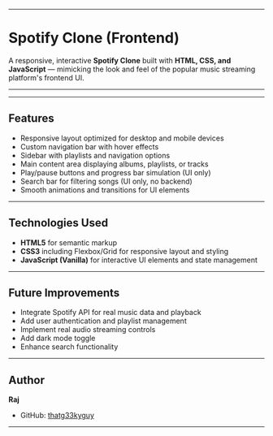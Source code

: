 

---

# Spotify Clone (Frontend)

A responsive, interactive **Spotify Clone** built with **HTML, CSS, and JavaScript** — mimicking the look and feel of the popular music streaming platform's frontend UI.

---


---

## Features

* Responsive layout optimized for desktop and mobile devices
* Custom navigation bar with hover effects
* Sidebar with playlists and navigation options
* Main content area displaying albums, playlists, or tracks
* Play/pause buttons and progress bar simulation (UI only)
* Search bar for filtering songs (UI only, no backend)
* Smooth animations and transitions for UI elements

---

## Technologies Used

* **HTML5** for semantic markup
* **CSS3** including Flexbox/Grid for responsive layout and styling
* **JavaScript (Vanilla)** for interactive UI elements and state management

---


## Future Improvements

* Integrate Spotify API for real music data and playback
* Add user authentication and playlist management
* Implement real audio streaming controls
* Add dark mode toggle
* Enhance search functionality

---

## Author

**Raj**

* GitHub: [thatg33kyguy](https://github.com/thatg33kyguy)


---

